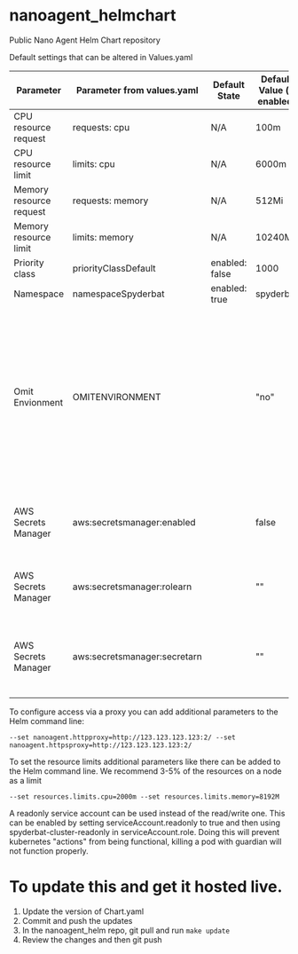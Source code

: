 # nanoagent_helmchart
Public Nano Agent Helm Chart repository



Default settings that can be altered in Values.yaml



|Parameter| 	Parameter from values.yaml	 | Default State	 | Default Value (if enabled) | Details                                                                                                                                                                                                          |
|---------|------------------------------|----------------|----------------------------|------------------------------------------------------------------------------------------------------------------------------------------------------------------------------------------------------------------|
|CPU resource request| 	requests: cpu               | 	N/A	          | 100m                       |                                                                                                                                                                                                                  |
|CPU resource limit| 	limits: cpu     | 	N/A	          | 6000m                      |
|Memory resource request| 	requests: memory            | 	N/A           | 	512Mi                     |                                                                                                                                                                                                                  |
|Memory resource limit| 	limits: memory	| N/A	                               | 10240Mi         |                                                                                                                                                                                                                  |
|Priority class	| priorityClassDefault	        | enabled: false | 	1000                      |                                                                                                                                                                                                                  |
|Namespace	| namespaceSpyderbat	          | enabled: true	 | spyderbat                  |                                                                                                                                                                                                                  |
|Omit Envionment | OMITENVIRONMENT | | "no" | "no" emit all environment variables. "everything" omits all environment variables and "allbutredacted" uses our rules to encrypt variables that look like they contain secrets and emit only those for analysis. |
|AWS Secrets Manager | aws:secretsmanager:enabled | | false | Whether to use AWS SM integration to retrieve agent registration code. |
|AWS Secrets Manager | aws:secretsmanager:rolearn| | ""| The arn of the role for the eks spyderbat service account to assume|
|AWS Secrets Manager | aws:secretsmanager:secretarn| | "" | the arn of the secret that the pods will attempt to mount to read the registration code from.|


To configure access via a proxy you can add additional parameters to the Helm command line:

```
--set nanoagent.httpproxy=http://123.123.123.123:2/ --set nanoagent.httpsproxy=http://123.123.123.123:2/
```


To set the resource limits additional parameters like there can be added to the Helm command line.  We recommend 3-5% of the resources on a node as a limit

```
--set resources.limits.cpu=2000m --set resources.limits.memory=8192M
```

A readonly service account can be used instead of the read/write one.   This can be enabled by setting serviceAccount.readonly to true and then using spyderbat-cluster-readonly in serviceAccount.role.   Doing this will prevent kubernetes "actions" from being functional, killing a pod with guardian will not function properly.





# To update this and get it hosted live.

1. Update the version of Chart.yaml
1. Commit and push the updates
1. In the nanoagent_helm repo, git pull and run ```make update```
1. Review the changes and then git push
